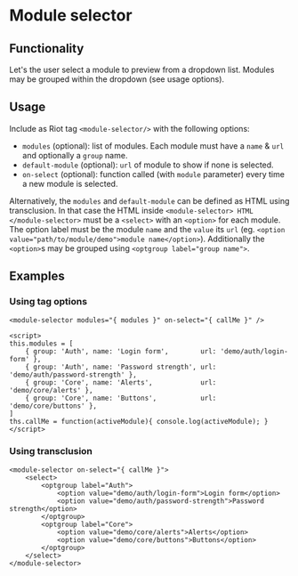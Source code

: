 # Module selector

## Functionality

Let's the user select a module to preview from a dropdown list.
Modules may be grouped within the dropdown (see usage options).


## Usage

Include as Riot tag `<module-selector/>` with the following options:

* `modules` (optional): list of modules. Each module must have a `name` & `url` and optionally a `group` name.
* `default-module` (optional): `url` of module to show if none is selected.
* `on-select` (optional): function called (with `module` parameter) every time a new module is selected.

Alternatively, the `modules` and `default-module` can be defined as HTML using transclusion.
In that case the HTML inside `<module-selector> HTML </module-selector>` must be a `<select>` with
an `<option>` for each module. The option label must be the module `name` and the `value` its `url`
(eg. `<option value="path/to/module/demo">module name</option>`).
Additionally the `<option>`s may be grouped using `<optgroup label="group name">`.


## Examples

### Using tag options

    <module-selector modules="{ modules }" on-select="{ callMe }" />

    <script>
    this.modules = [
        { group: 'Auth', name: 'Login form',        url: 'demo/auth/login-form' },
        { group: 'Auth', name: 'Password strength', url: 'demo/auth/password-strength' },
        { group: 'Core', name: 'Alerts',            url: 'demo/core/alerts' },
        { group: 'Core', name: 'Buttons',           url: 'demo/core/buttons' },
    ]
    ths.callMe = function(activeModule){ console.log(activeModule); }
    </script>

### Using transclusion

    <module-selector on-select="{ callMe }">
        <select>
            <optgroup label="Auth">
                <option value="demo/auth/login-form">Login form</option>
                <option value="demo/auth/password-strength">Password strength</option>
            </optgroup>
            <optgroup label="Core">
                <option value="demo/core/alerts">Alerts</option>
                <option value="demo/core/buttons">Buttons</option>
            </optgroup>
        </select>
    </module-selector>